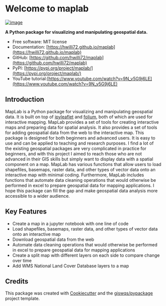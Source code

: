 # Welcome to maplab


[![image](https://img.shields.io/pypi/v/maplab.svg)](https://pypi.python.org/pypi/maplab)


**A Python package for visualizing and manipulating geospatial data.**


-   Free software: MIT license
-   Documentation: [https://hwilli72.github.io/maplab](https://hwilli72.github.io/maplab)
-   GitHub: [https://github.com/hwilli72/maplab](https://github.com/hwilli72/maplab) 
-   PyPI: [https://pypi.org/project/maplab/](https://pypi.org/project/maplab/)
-   YouTube tutorial:[https://www.youtube.com/watch?v=9N_v5G9j6LE](https://www.youtube.com/watch?v=9N_v5G9j6LE)
    

## Introduction

MapLab is a Python package for visualizing and manipulating geospatial data. It is built on top of [ipyleaflet](https://github.com/jupyter-widgets/ipyleaflet) and [folium](https://python-visualization.github.io/folium/), both of which are used for interactive mapping. MapLab provides a set of tools for creating interactive maps and preparing data for spatial analysis. It also provides a set of tools for adding geospatial data from the web to the interactive map. This package is designed for both beginners and advanced users. It is easy to use and can be applied to teaching and research purposes. I find a lot of the existing geospatial packages are very complicated in practice for beginners, and with this project I aimed to reach those who are not advanced in their GIS skills but simply want to display data with a spatial component on a map. MapLab has various functions that allow users to load shapefiles, basemaps, raster data, and other types of vector data onto an interactive map with minimal coding. Furthermore, MapLab includes functions that automate data cleaning operations that would otherwise be performed in excel to prepare geospatial data for mapping applications. I hope this package can fill the gap and make geospatial data analysis more accessible to a wider audience. 

## Key Features

-   Create a map in a jupyter notebook with one line of code
-   Load shapefiles, basemaps, raster data, and other types of vector data onto an interactive map
-   Download geospatial data from the web
-   Automate data cleaning operations that would otherwise be performed in excel to prepare geospatial data for mapping applications
-   Create a split map with different layers on each side to compare change over time
-   Add WMS National Land Cover Database layers to a map 

## Credits

This package was created with [Cookiecutter](https://github.com/cookiecutter/cookiecutter) and the [giswqs/pypackage](https://github.com/giswqs/pypackage) project template.
